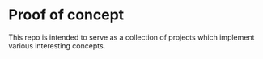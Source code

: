 # Proof of concept
This repo is intended to serve as a collection of projects which implement various interesting concepts. 
